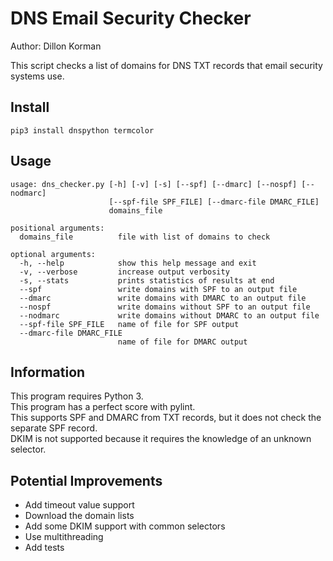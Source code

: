 # DNS Email Security Checker
Author: Dillon Korman

This script checks a list of domains for DNS TXT records that email security systems use. 

## Install

`pip3 install dnspython termcolor`

## Usage

```
usage: dns_checker.py [-h] [-v] [-s] [--spf] [--dmarc] [--nospf] [--nodmarc]
                      [--spf-file SPF_FILE] [--dmarc-file DMARC_FILE]
                      domains_file

positional arguments:
  domains_file          file with list of domains to check

optional arguments:
  -h, --help            show this help message and exit
  -v, --verbose         increase output verbosity
  -s, --stats           prints statistics of results at end
  --spf                 write domains with SPF to an output file
  --dmarc               write domains with DMARC to an output file
  --nospf               write domains without SPF to an output file
  --nodmarc             write domains without DMARC to an output file
  --spf-file SPF_FILE   name of file for SPF output
  --dmarc-file DMARC_FILE
                        name of file for DMARC output

```

## Information
This program requires Python 3.  
This program has a perfect score with pylint.  
This supports SPF and DMARC from TXT records, but it does not check the separate SPF record.  
DKIM is not supported because it requires the knowledge of an unknown selector.

## Potential Improvements
* Add timeout value support
* Download the domain lists 
* Add some DKIM support with common selectors
* Use multithreading 
* Add tests
